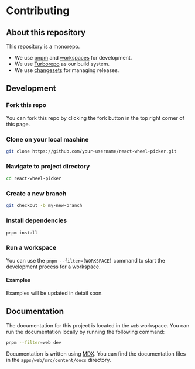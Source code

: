 # Contributing

## About this repository

This repository is a monorepo.

- We use [pnpm](https://pnpm.io) and [workspaces](https://pnpm.io/workspaces) for development.
- We use [Turborepo](https://turbo.build/repo) as our build system.
- We use [changesets](https://github.com/changesets/changesets) for managing releases.

## Development

### Fork this repo

You can fork this repo by clicking the fork button in the top right corner of this page.

### Clone on your local machine

```bash
git clone https://github.com/your-username/react-wheel-picker.git
```

### Navigate to project directory

```bash
cd react-wheel-picker
```

### Create a new branch

```bash
git checkout -b my-new-branch
```

### Install dependencies

```bash
pnpm install
```

### Run a workspace

You can use the `pnpm --filter=[WORKSPACE]` command to start the development process for a workspace.

#### Examples

Examples will be updated in detail soon.

## Documentation

The documentation for this project is located in the `web` workspace. You can run the documentation locally by running the following command:

```bash
pnpm --filter=web dev
```

Documentation is written using [MDX](https://mdxjs.com). You can find the documentation files in the `apps/web/src/content/docs` directory.
